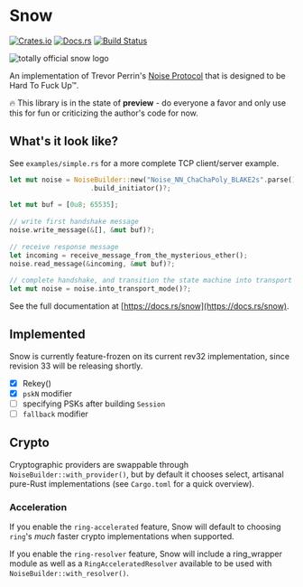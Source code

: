 # Snow

[![Crates.io](https://img.shields.io/crates/v/snow.svg)](https://crates.io/crates/snow)
[![Docs.rs](https://docs.rs/snow/badge.svg)](https://docs.rs/snow)
[![Build Status](https://travis-ci.org/mcginty/snow.svg?branch=master)](https://travis-ci.org/mcginty/snow)

![totally official snow logo](https://i.imgur.com/gFgvo49.jpg?1)

An implementation of Trevor Perrin's [Noise Protocol](https://noiseprotocol.org/) that is designed to be
Hard To Fuck Up™.

🔥 This library is in the state of **preview** - do everyone a favor and only use this for fun or criticizing the author's code for now.

## What's it look like?
See `examples/simple.rs` for a more complete TCP client/server example.

```rust
let mut noise = NoiseBuilder::new("Noise_NN_ChaChaPoly_BLAKE2s".parse()?)
                    .build_initiator()?;
 
let mut buf = [0u8; 65535];
 
// write first handshake message
noise.write_message(&[], &mut buf)?;
 
// receive response message
let incoming = receive_message_from_the_mysterious_ether();
noise.read_message(&incoming, &mut buf)?;
 
// complete handshake, and transition the state machine into transport mode
let mut noise = noise.into_transport_mode()?;
```

See the full documentation at [https://docs.rs/snow](https://docs.rs/snow).


## Implemented

Snow is currently feature-frozen on its current rev32 implementation, since revision 33 will
be releasing shortly.

- [x] Rekey()
- [x] `pskN` modifier
- [ ] specifying PSKs after building `Session`
- [ ] `fallback` modifier

## Crypto
Cryptographic providers are swappable through `NoiseBuilder::with_provider()`, but by default it chooses select, artisanal
pure-Rust implementations (see `Cargo.toml` for a quick overview).

### Acceleration

If you enable the `ring-accelerated` feature, Snow will default to choosing `ring`'s *much* faster crypto implementations when supported.

If you enable the `ring-resolver` feature, Snow will include a ring_wrapper module as well as a `RingAcceleratedResolver` available to be used with `NoiseBuilder::with_resolver()`.

